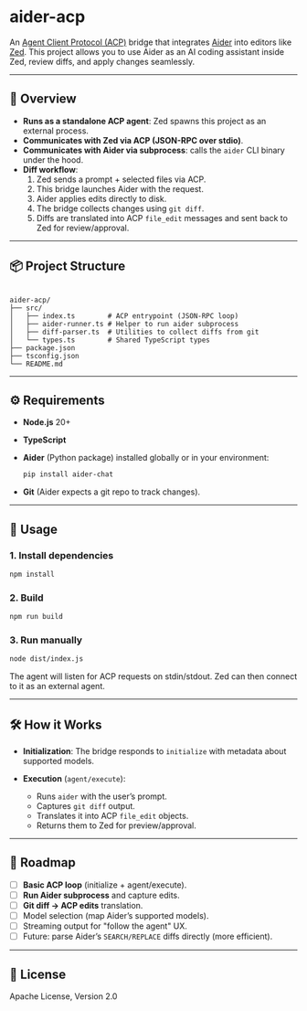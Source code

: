 # aider-acp

An [Agent Client Protocol (ACP)](https://zed.dev/blog/bring-your-own-agent-to-zed) bridge that integrates [Aider](https://aider.chat) into editors like [Zed](https://zed.dev).
This project allows you to use Aider as an AI coding assistant inside Zed, review diffs, and apply changes seamlessly.

---

## 🚀 Overview

- **Runs as a standalone ACP agent**: Zed spawns this project as an external process.
- **Communicates with Zed via ACP (JSON-RPC over stdio)**.
- **Communicates with Aider via subprocess**: calls the `aider` CLI binary under the hood.
- **Diff workflow**:
  1. Zed sends a prompt + selected files via ACP.
  2. This bridge launches Aider with the request.
  3. Aider applies edits directly to disk.
  4. The bridge collects changes using `git diff`.
  5. Diffs are translated into ACP `file_edit` messages and sent back to Zed for review/approval.

---

## 📦 Project Structure

```

aider-acp/
├── src/
│   ├── index.ts        # ACP entrypoint (JSON-RPC loop)
│   ├── aider-runner.ts # Helper to run aider subprocess
│   ├── diff-parser.ts  # Utilities to collect diffs from git
│   └── types.ts        # Shared TypeScript types
├── package.json
├── tsconfig.json
└── README.md

````

---

## ⚙️ Requirements

- **Node.js** 20+
- **TypeScript**
- **Aider** (Python package) installed globally or in your environment:

  ```bash
  pip install aider-chat
  ```

- **Git** (Aider expects a git repo to track changes).

---

## 🔧 Usage

### 1. Install dependencies

```bash
npm install
```

### 2. Build

```bash
npm run build
```

### 3. Run manually

```bash
node dist/index.js
```

The agent will listen for ACP requests on stdin/stdout. Zed can then connect to it as an external agent.

---

## 🛠 How it Works

* **Initialization**: The bridge responds to `initialize` with metadata about supported models.
* **Execution** (`agent/execute`):

  * Runs `aider` with the user’s prompt.
  * Captures `git diff` output.
  * Translates it into ACP `file_edit` objects.
  * Returns them to Zed for preview/approval.

---

## 🔮 Roadmap

* [ ] **Basic ACP loop** (initialize + agent/execute).
* [ ] **Run Aider subprocess** and capture edits.
* [ ] **Git diff → ACP edits** translation.
* [ ] Model selection (map Aider’s supported models).
* [ ] Streaming output for "follow the agent" UX.
* [ ] Future: parse Aider’s `SEARCH/REPLACE` diffs directly (more efficient).

---

## 📜 License

Apache License, Version 2.0
